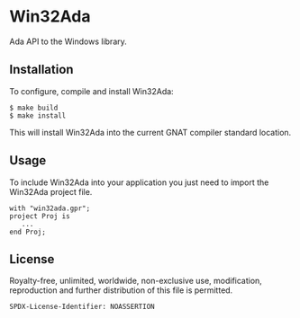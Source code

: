 Win32Ada
========

Ada API to the Windows library.

Installation
------------

To configure, compile and install Win32Ada:

```
$ make build
$ make install
```

This will install Win32Ada into the current GNAT compiler standard
location.

Usage
-----

To include Win32Ada into your application you just need to import
the Win32Ada project file.

```
with "win32ada.gpr";
project Proj is
   ...
end Proj;
```

License
-------
Royalty-free, unlimited, worldwide, non-exclusive use, modification,
reproduction and further distribution of this file is permitted.

`SPDX-License-Identifier: NOASSERTION`

